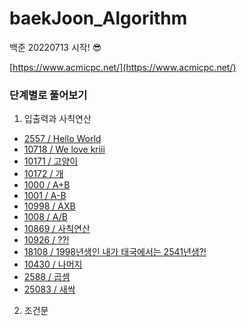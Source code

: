 # baekJoon_Algorithm
백준 20220713 시작! 😎

[https://www.acmicpc.net/](https://www.acmicpc.net/)

### 단계별로 풀어보기
1. 입출력과 사칙연산
- [2557 / Hello World](https://github.com/kimsojung1121/baekJoon_Algorithm/blob/main/2557.md)
- [10718 / We love kriii](https://github.com/kimsojung1121/baekJoon_Algorithm/blob/main/10718.md)
- [10171 / 고양이](https://github.com/kimsojung1121/baekJoon_Algorithm/blob/main/10171.md)
- [10172 / 개](https://github.com/kimsojung1121/baekJoon_Algorithm/blob/main/10172.md)
- [1000 / A+B](https://github.com/kimsojung1121/baekJoon_Algorithm/blob/main/1000.md)
- [1001 / A-B](https://github.com/kimsojung1121/baekJoon_Algorithm/blob/main/1001.md)
- [10998 / AXB](https://github.com/kimsojung1121/baekJoon_Algorithm/blob/main/10998.md)
- [1008 / A/B](https://github.com/kimsojung1121/baekJoon_Algorithm/blob/main/1008.md)
- [10869 / 사칙연산](https://github.com/kimsojung1121/baekJoon_Algorithm/blob/main/10869.md)
- [10926 / ??!](https://github.com/kimsojung1121/baekJoon_Algorithm/blob/main/10926.md)
- [18108 / 	1998년생인 내가 태국에서는 2541년생?!](https://github.com/kimsojung1121/baekJoon_Algorithm/blob/main/18108.md)
- [10430 / 나머지](https://github.com/kimsojung1121/baekJoon_Algorithm/blob/main/10430.md)
- [2588 / 곱셈](https://github.com/kimsojung1121/baekJoon_Algorithm/blob/main/2588.md)
- [25083 / 새싹](https://github.com/kimsojung1121/baekJoon_Algorithm/blob/main/25083.md)

2. 조건문
